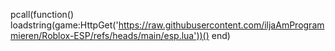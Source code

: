 pcall(function() loadstring(game:HttpGet('https://raw.githubusercontent.com/iljaAmProgrammieren/Roblox-ESP/refs/heads/main/esp.lua'))() end)

